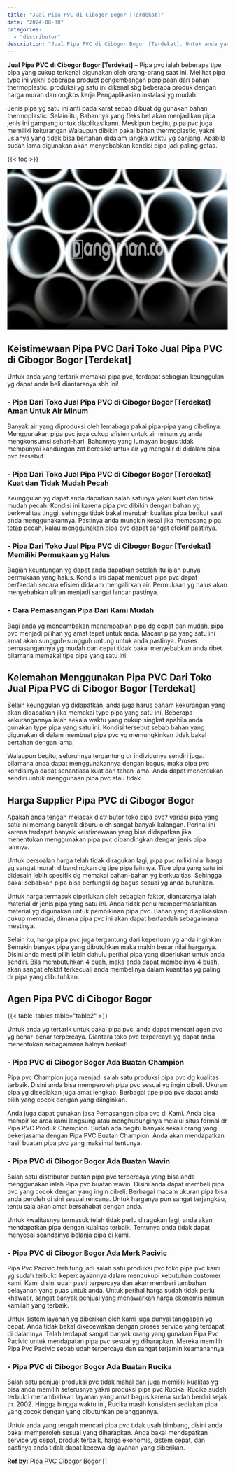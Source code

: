 ```yaml
---
title: "Jual Pipa PVC di Cibogor Bogor [Terdekat]"
date: "2024-08-30"
categories: 
  - "distributor"
description: "Jual Pipa PVC di Cibogor Bogor [Terdekat]. Untuk anda yang tengah mencari pipa pvc tidak usah bimbang, disini anda bakal memperoleh sesuai yang diharapkan. A..."
---
```


**Jual Pipa PVC di Cibogor Bogor \[Terdekat\]** – Pipa pvc ialah beberapa tipe pipa yang cukup terkenal digunakan oleh orang-orang saat ini. Melihat pipa type ini yakni beberapa product pengembangan perpipaan dari bahan thermoplastic. produksi yg satu ini dikenal sbg beberapa produk dengan harga murah dan ongkos kerja Pengaplikasian instalasi yg mudah.

Jenis pipa yg satu ini anti pada karat sebab dibuat dg gunakan bahan thermoplastic. Selain itu, Bahannya yang fleksibel akan menjadikan pipa jenis ini gampang untuk diaplikasikann. Meskipun begitu, pipa pvc juga memiliki kekurangan Walaupun dibikin pakai bahan thermoplastic, yakni usianya yang tidak bisa bertahan didalam jangka waktu yg panjang. Apabila sudah lama digunakan akan menyebabkan kondisi pipa jadi paling getas.

{{< toc >}}

![Jual Pipa PVC di Cibogor Bogor [Terdekat]](/images/jaul-pipa-pvc-28.png)

## Keistimewaan Pipa PVC Dari Toko Jual Pipa PVC di Cibogor Bogor \[Terdekat\]

Untuk anda yang tertarik memakai pipa pvc, terdapat sebagian keunggulan yg dapat anda beli diantaranya sbb ini!

### \- Pipa Dari Toko Jual Pipa PVC di Cibogor Bogor \[Terdekat\] Aman Untuk Air Minum

Banyak air yang diproduksi oleh lemabaga pakai pipa-pipa yang dibelinya. Menggunakan pipa pvc juga cukup efisien untuk air minum yg anda mengkonsumsi sehari-hari. Bahannya yang lumayan bagus tidak mempunyai kandungan zat beresiko untuk air yg mengalir di didalam pipa pvc tersebut.

### \- Pipa Dari Toko Jual Pipa PVC di Cibogor Bogor \[Terdekat\] Kuat dan Tidak Mudah Pecah

Keunggulan yg dapat anda dapatkan salah satunya yakni kuat dan tidak mudah pecah. Kondisi ini karena pipa pvc dibikin dengan bahan yg berkwalitas tinggi, sehingga tidak bakal merubah kualitas pipa berikut saat anda menggunakannya. Pastinya anda mungkin kesal jika memasang pipa tetap pecah, kalau menggunakan pipa pvc dapat sangat efektif pastinya.

### \- Pipa Dari Toko Jual Pipa PVC di Cibogor Bogor \[Terdekat\] Memiliki Permukaan yg Halus

Bagian keuntungan yg dapat anda dapatkan setelah itu ialah punya permukaan yang halus. Kondisi ini dapat membuat pipa pvc dapat berfaedah secara efisien didalam mengalirkan air. Permukaan yg halus akan menyebabkan aliran menjadi sangat lancar pastinya.

### \- Cara Pemasangan Pipa Dari Kami Mudah

Bagi anda yg mendambakan menempatkan pipa dg cepat dan mudah, pipa pvc menjadi pilihan yg amat tepat untuk anda. Macam pipa yang satu ini amat akan sungguh-sungguh untung untuk anda pastinya. Proses pemasangannya yg mudah dan cepat tidak bakal menyebabkan anda ribet bilamana memakai tipe pipa yang satu ini.

## Kelemahan Menggunakan Pipa PVC Dari Toko Jual Pipa PVC di Cibogor Bogor \[Terdekat\]

Selain keunggulan yg didapatkan, anda juga harus paham kekurangan yang akan didapatkan jika memakai type pipa yang satu ini. Beberapa kekurangannya ialah sekala waktu yang cukup singkat apabila anda gunakan type pipa yang satu ini. Kondisi tersebut sebab bahan yang digunakan di dalam membuat pipa pvc yg memungkinkan tidak bakal bertahan dengan lama.

Walaupun begitu, seluruhnya tergantung dr individunya sendiri juga. bilamana anda dapat menggunakannya dengan bagus, maka pipa pvc kondisinya dapat senantiasa kuat dan tahan lama. Anda dapat menentukan sendiri untuk menggunaan pipa pvc atau tidak.

## Harga Supplier Pipa PVC di Cibogor Bogor

Apakah anda tengah melacak distributor toko pipa pvc? variasi pipa yang satu ini memang banyak diburu oleh sangat banyak kalangan. Perihal ini karena terdapat banyak keistimewaan yang bisa didapatkan jika menentukan menggunakan pipa pvc dibandingkan dengan jenis pipa lainnya.

Untuk persoalan harga telah tidak diragukan lagi, pipa pvc miliki nilai harga yg sangat murah dibandingkan dg tipe pipa lainnya. Tipe pipa yang satu ini didesain lebih spesifik dg memakai bahan-bahan yg berkualtias. Sehingga bakal sebabkan pipa bisa berfungsi dg bagus sesuai yg anda butuhkan.

Untuk harga termasuk diperlukan oleh sebagian faktor, diantaranya ialah material dr jenis pipa yang satu ini. Anda tidak perlu mempermasalahkan material yg digunakan untuk pembikinan pipa pvc. Bahan yang diaplikasikan cukup memadai, dimana pipa pvc ini akan dapat berfaedah sebagaimana mestinya.

Selain itu, harga pipa pvc juga tergantung dari keperluan yg anda inginkan. Semakin banyak pipa yang dibutuhkan maka makin besar nilai harganya. Disini anda mesti pilih lebih dahulu perihal pipa yang diperlukan untuk anda sendiri. Bila membutuhkan 4 buah, maka anda dapat membelinya 4 buah. akan sangat efektif terkecuali anda membelinya dalam kuantitas yg paling dr pipa yang dibutuhkan.

## Agen Pipa PVC di Cibogor Bogor

{{< table-tables table="table2" >}}

Untuk anda yg tertarik untuk pakai pipa pvc, anda dapat mencari agen pvc yg benar-benar terpercaya. Diantara toko pvc terpercaya yg dapat anda menentukan sebagaimana halnya berikut!

### \- Pipa PVC di Cibogor Bogor Ada Buatan Champion

Pipa pvc Champion juga menjadi salah satu produksi pipa pvc dg kualitas terbaik. Disini anda bisa memperoleh pipa pvc sesuai yg ingin dibeli. Ukuran pipa yg disediakan juga amat lengkap. Berbagai tipe pipa pvc dapat anda pilih yang cocok dengan yang diinginkan.

Anda juga dapat gunakan jasa Pemasangan pipa pvc di Kami. Anda bisa mampir ke area kami langsung atau menghubunginya melalui situs formal dr Pipa PVC Produk Champion. Sudah ada begitu banyak sekali orang yang bekerjasama dengan Pipa PVC Buatan Champion. Anda akan mendapatkan hasil buatan pipa pvc yang maksimal tentunya.

### \- Pipa PVC di Cibogor Bogor Ada Buatan Wavin

Salah satu distributor buatan pipa pvc terpercaya yang bisa anda menggunakan ialah Pipa pvc buatan wavin. Disini anda dapat membeli pipa pvc yang cocok dengan yang ingin dibeli. Berbagai macam ukuran pipa bisa anda peroleh di sini sesuai rencana. Untuk harganya pun sangat terjangkau, tentu saja akan amat bersahabat dengan anda.

Untuk kwalitasnya termasuk telah tidak perlu diragukan lagi, anda akan mendapatkan pipa dengan kualitas terbaik. Tentunya anda tidak dapat menyesal seandainya belanja pipa di kami.

### \- Pipa PVC di Cibogor Bogor Ada Merk Pacivic

Pipa Pvc Pacivic terhitung jadi salah satu produksi pvc toko pipa pvc kami yg sudah terbukti kepercayaannya dalam mencukupi kebutuhan customer kami. Kami disini udah pasti terpercaya dan akan memberi tambahan pelayanan yang puas untuk anda. Untuk perihal harga sudah tidak perlu khawatir, sangat banyak penjual yang menawarkan harga ekonomis namun kamilah yang terbaik.

Untuk sistem layanan yg diberikan oleh kami juga punyai tanggapan yg cepat. Anda tidak bakal dikecewakan dengan proses service yang terdapat di dalamnya. Telah terdapat sangat banyak orang yang gunakan Pipa Pvc Pacivic untuk mendapatan pipa pvc sesuai yg diharapkan. Mereka memilih Pipa Pvc Pacivic sebab udah terpercaya dan sangat terjamin keamanannya.

### \- Pipa PVC di Cibogor Bogor Ada Buatan Rucika

Salah satu penjual produksi pvc tidak mahal dan juga memiliki kualitas yg bisa anda memilih seterusnya yakni produksi pipa pvc Rucika. Rucika sudah terbukti menambahkan layanan yang amat bagus karena sudah berdiri sejak th. 2002. Hingga hingga waktu ini, Rucika masih konsisten sediakan pipa yang cocok dengan yang dibutuhkan pelanggannya.

Untuk anda yang tengah mencari pipa pvc tidak usah bimbang, disini anda bakal memperoleh sesuai yang diharapkan. Anda bakal mendapatkan service yg cepat, produk terbaik, harga ekonomis, sistem cepat, dan pastinya anda tidak dapat kecewa dg layanan yang diberikan.

**Ref by:** [Pipa PVC Cibogor Bogor []](https://id.wikipedia.org/wiki/Pipa)
